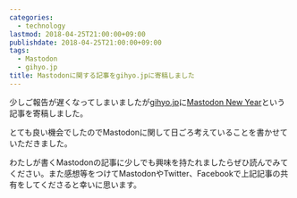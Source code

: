 ```yaml
---
categories:
  - technology
lastmod: 2018-04-25T21:00:00+09:00
publishdate: 2018-04-25T21:00:00+09:00
tags:
  - Mastodon
  - gihyo.jp
title: Mastodonに関する記事をgihyo.jpに寄稿しました
---
```


少しご報告が遅くなってしまいましたが[gihyo.jp](http://gihyo.jp/)に[Mastodon New Year](http://gihyo.jp/dev/column/newyear/2018/mastodon-new-year)という記事を寄稿しました。

<!--more-->

とても良い機会でしたのでMastodonに関して日ごろ考えていることを書かせていただきました。

わたしが書くMastodonの記事に少しでも興味を持たれましたらぜひ読んでみてください。また感想等をつけてMastodonやTwitter、Facebookで上記記事の共有をしてくださると幸いに思います。
